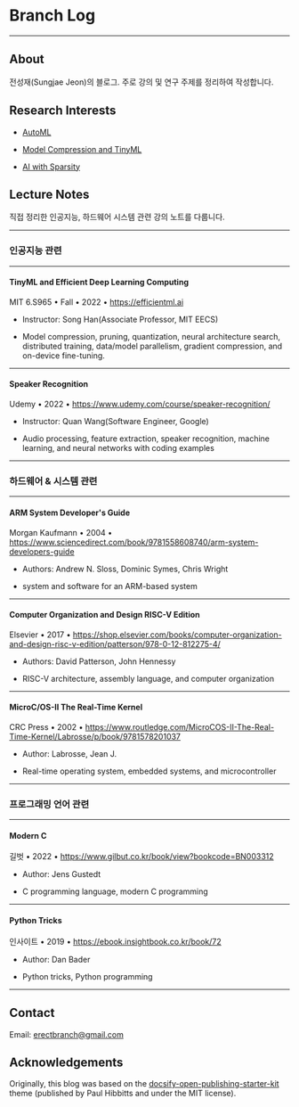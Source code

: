 # Branch Log

---

## About

전성재(Sungjae Jeon)의 블로그. 주로 강의 및 연구 주제를 정리하여 작성합니다.

## Research Interests
- [AutoML](wip.md)

- [Model Compression and TinyML](wip.md)

- [AI with Sparsity](wip.md)

## Lecture Notes

직접 정리한 인공지능, 하드웨어 시스템 관련 강의 노트를 다룹니다.

---

### 인공지능 관련

---

#### TinyML and Efficient Deep Learning Computing

MIT 6.S965 • Fall • 2022 • https://efficientml.ai

- Instructor: Song Han(Associate Professor, MIT EECS)

- Model compression, pruning, quantization, neural architecture search, distributed training, data/model parallelism, gradient compression, and on-device fine-tuning.

---

#### Speaker Recognition

Udemy • 2022 • https://www.udemy.com/course/speaker-recognition/

- Instructor: Quan Wang(Software Engineer, Google)

- Audio processing, feature extraction, speaker recognition, machine learning, and neural networks with coding examples

---

### 하드웨어 & 시스템 관련

---

#### ARM System Developer's Guide

Morgan Kaufmann • 2004 • https://www.sciencedirect.com/book/9781558608740/arm-system-developers-guide

- Authors: Andrew N. Sloss, Dominic Symes, Chris Wright

- system and software for an ARM-based system

---

#### Computer Organization and Design RISC-V Edition

Elsevier • 2017 • https://shop.elsevier.com/books/computer-organization-and-design-risc-v-edition/patterson/978-0-12-812275-4/

- Authors: David Patterson, John Hennessy

- RISC-V architecture, assembly language, and computer organization

---

#### MicroC/OS-II The Real-Time Kernel

CRC Press • 2002 • https://www.routledge.com/MicroCOS-II-The-Real-Time-Kernel/Labrosse/p/book/9781578201037

- Author: Labrosse, Jean J.

- Real-time operating system, embedded systems, and microcontroller

---

### 프로그래밍 언어 관련

---

#### Modern C

길벗 • 2022 • https://www.gilbut.co.kr/book/view?bookcode=BN003312

- Author: Jens Gustedt

- C programming language, modern C programming

---

#### Python Tricks

인사이트 • 2019 • https://ebook.insightbook.co.kr/book/72

- Author: Dan Bader

- Python tricks, Python programming

---

## Contact
Email: erectbranch@gmail.com

## Acknowledgements

Originally, this blog was based on the [docsify-open-publishing-starter-kit](https://github.com/hibbitts-design/docsify-open-publishing-starter-kit) theme (published by Paul Hibbitts and under the MIT license).
